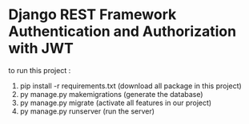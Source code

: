# Django REST Framework Authentication and Authorization with JWT

to run this project :

1. pip install -r requirements.txt (download all package in this project)
2. py manage.py makemigrations (generate the database)
3. py manage.py migrate (activate all features in our project)
4. py manage.py runserver (run the server)

